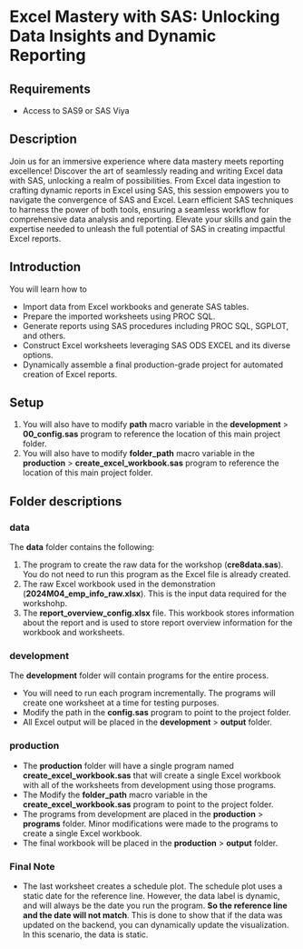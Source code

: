 # Excel Mastery with SAS: Unlocking Data Insights and Dynamic Reporting

## Requirements
- Access to SAS9 or SAS Viya

## Description
Join us for an immersive experience where data mastery meets reporting excellence! Discover the art of seamlessly reading and writing Excel data with SAS, unlocking a realm of possibilities. From Excel data ingestion to crafting dynamic reports in Excel using SAS, this session empowers you to navigate the convergence of SAS and Excel. Learn efficient SAS techniques to harness the power of both tools, ensuring a seamless workflow for comprehensive data analysis and reporting. Elevate your skills and gain the expertise needed to unleash the full potential of SAS in creating impactful Excel reports. 

## Introduction
You will learn how to
- Import data from Excel workbooks and generate SAS tables.
- Prepare the imported worksheets using PROC SQL.
- Generate reports using SAS procedures including PROC SQL, SGPLOT, and others.
- Construct Excel worksheets leveraging SAS ODS EXCEL and its diverse options.
- Dynamically assemble a final production-grade project for automated creation of Excel reports.


## Setup
1. You will also have to modify **path** macro variable in the **development** > **00_config.sas** program to reference the location of this main project folder.
2. You will also have to modify **folder_path** macro variable in the **production** > **create_excel_workbook.sas** program to reference the location of this main project folder.

## Folder descriptions

### data 
The **data** folder contains the following:
1. The program to create the raw data for the workshop (**cre8data.sas**). You do not need to run this program as the Excel file is already created.
2. The raw Excel workbook used in the demonstration (**2024M04_emp_info_raw.xlsx**). This is the input data required for the workshohp.
3. The **report_overview_config.xlsx** file. This workbook stores information about the report and is used to store report overview information for the workbook and worksheets.

### development
The **development** folder will contain programs for the entire process. 
- You will need to run each program incrementally. The programs will create one worksheet at a time for testing purposes. 
- Modify the path in the **config.sas** program to point to the project folder. 
- All Excel output will be placed in the **development** > **output** folder.

### production
- The **production** folder will have a single program named **create_excel_workbook.sas** that will create a single Excel workbook with all of the worksheets from development using those programs. 
- The Modify the **folder_path** macro variable in the **create_excel_workbook.sas** program to point to the project folder. 
- The programs from development are placed in the **production** > **programs** folder. Minor modifications were made to the programs to create a single Excel workbook.
- The final workbook will be placed in the **production** > **output** folder.

### Final Note
- The last worksheet creates a schedule plot. The schedule plot uses a static date for the reference line. However, the data label is dynamic, and will always be the date you run the program. **So the reference line and the date will not match**. This is done to show that if the data was updated on the backend, you can dynamically update the visualization. In this scenario, the data is static.